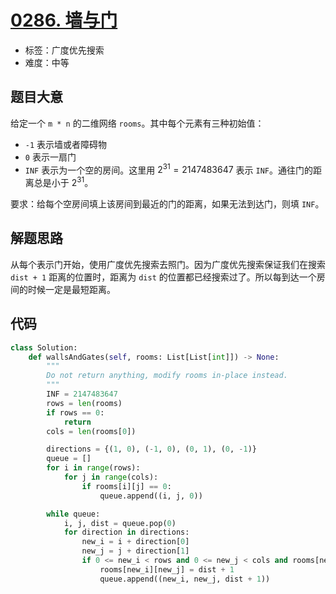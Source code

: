 # [0286. 墙与门](https://leetcode-cn.com/problems/walls-and-gates/)

- 标签：广度优先搜索
- 难度：中等

## 题目大意

给定一个 `m * n` 的二维网络 `rooms`。其中每个元素有三种初始值：

- `-1` 表示墙或者障碍物
- `0` 表示一扇门
- `INF` 表示为一个空的房间。这里用 $2^{31} = 2147483647$ 表示 `INF`。通往门的距离总是小于 $2^{31}$。

要求：给每个空房间填上该房间到最近的门的距离，如果无法到达门，则填 `INF`。

## 解题思路

从每个表示门开始，使用广度优先搜索去照门。因为广度优先搜索保证我们在搜索 `dist + 1` 距离的位置时，距离为 `dist` 的位置都已经搜索过了。所以每到达一个房间的时候一定是最短距离。

## 代码

```Python
class Solution:
    def wallsAndGates(self, rooms: List[List[int]]) -> None:
        """
        Do not return anything, modify rooms in-place instead.
        """
        INF = 2147483647
        rows = len(rooms)
        if rows == 0:
            return
        cols = len(rooms[0])

        directions = {(1, 0), (-1, 0), (0, 1), (0, -1)}
        queue = []
        for i in range(rows):
            for j in range(cols):
                if rooms[i][j] == 0:
                    queue.append((i, j, 0))

        while queue:
            i, j, dist = queue.pop(0)
            for direction in directions:
                new_i = i + direction[0]
                new_j = j + direction[1]
                if 0 <= new_i < rows and 0 <= new_j < cols and rooms[new_i][new_j] == INF:
                    rooms[new_i][new_j] = dist + 1
                    queue.append((new_i, new_j, dist + 1))
```

